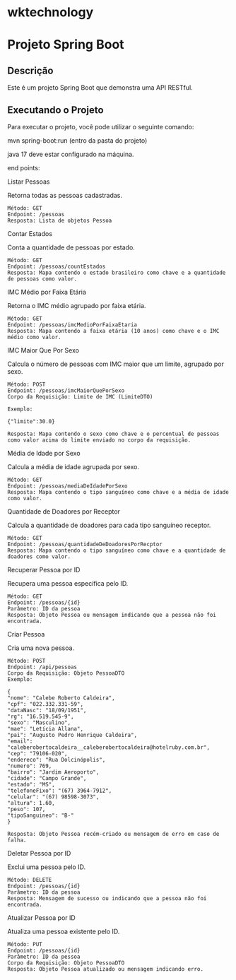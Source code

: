 # wktechnology

# Projeto Spring Boot

## Descrição
Este é um projeto Spring Boot que demonstra uma API RESTful.

## Executando o Projeto
Para executar o projeto, você pode utilizar o seguinte comando:

  mvn spring-boot:run (entro da pasta do projeto)

  java 17 deve estar configurado na máquina.

end points:

Listar Pessoas

Retorna todas as pessoas cadastradas.

    Método: GET
    Endpoint: /pessoas
    Resposta: Lista de objetos Pessoa

Contar Estados

Conta a quantidade de pessoas por estado.

    Método: GET
    Endpoint: /pessoas/countEstados
    Resposta: Mapa contendo o estado brasileiro como chave e a quantidade de pessoas como valor.

IMC Médio por Faixa Etária

Retorna o IMC médio agrupado por faixa etária.

    Método: GET
    Endpoint: /pessoas/imcMedioPorFaixaEtaria
    Resposta: Mapa contendo a faixa etária (10 anos) como chave e o IMC médio como valor.

IMC Maior Que Por Sexo

Calcula o número de pessoas com IMC maior que um limite, agrupado por sexo.

    Método: POST
    Endpoint: /pessoas/imcMaiorQuePorSexo
    Corpo da Requisição: Limite de IMC (LimiteDTO)

    Exemplo: 

    {"limite":30.0}
    
    Resposta: Mapa contendo o sexo como chave e o percentual de pessoas como valor acima do limite enviado no corpo da requisição.

Média de Idade por Sexo

Calcula a média de idade agrupada por sexo.

    Método: GET
    Endpoint: /pessoas/mediaDeIdadePorSexo
    Resposta: Mapa contendo o tipo sanguíneo como chave e a média de idade como valor.

Quantidade de Doadores por Receptor

Calcula a quantidade de doadores para cada tipo sanguíneo receptor.

    Método: GET
    Endpoint: /pessoas/quantidadeDeDoadoresPorRecptor
    Resposta: Mapa contendo o tipo sanguíneo como chave e a quantidade de doadores como valor.

Recuperar Pessoa por ID

Recupera uma pessoa específica pelo ID.

    Método: GET
    Endpoint: /pessoas/{id}
    Parâmetro: ID da pessoa
    Resposta: Objeto Pessoa ou mensagem indicando que a pessoa não foi encontrada.

Criar Pessoa

Cria uma nova pessoa.

    Método: POST
    Endpoint: /api/pessoas
    Corpo da Requisição: Objeto PessoaDTO
    Exemplo:

    {    
    "nome": "Calebe Roberto Caldeira",
    "cpf": "022.332.331-59",
    "dataNasc": "18/09/1951",
    "rg": "16.519.545-9",
    "sexo": "Masculino",
    "mae": "Letícia Allana",
    "pai": "Augusto Pedro Henrique Caldeira",
    "email": "caleberobertocaldeira__caleberobertocaldeira@hotelruby.com.br",
    "cep": "79106-020",
    "endereco": "Rua Dolcinópolis",
    "numero": 769,
    "bairro": "Jardim Aeroporto",
    "cidade": "Campo Grande",
    "estado": "MS",
    "telefoneFixo": "(67) 3964-7912",
    "celular": "(67) 98598-3073",
    "altura": 1.60,
    "peso": 107,
    "tipoSanguineo": "B-"
    }
    
    Resposta: Objeto Pessoa recém-criado ou mensagem de erro em caso de falha.

Deletar Pessoa por ID

Exclui uma pessoa pelo ID.

    Método: DELETE
    Endpoint: /pessoas/{id}
    Parâmetro: ID da pessoa
    Resposta: Mensagem de sucesso ou indicando que a pessoa não foi encontrada.

Atualizar Pessoa por ID

Atualiza uma pessoa existente pelo ID.

    Método: PUT
    Endpoint: /pessoas/{id}
    Parâmetro: ID da pessoa
    Corpo da Requisição: Objeto PessoaDTO
    Resposta: Objeto Pessoa atualizado ou mensagem indicando erro.
  

